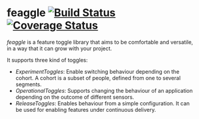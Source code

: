feaggle
[![Build Status](https://travis-ci.org/kmruiz/feaggle.svg?branch=master)](https://travis-ci.org/kmruiz/feaggle)
[![Coverage Status](https://coveralls.io/repos/github/kmruiz/feaggle/badge.svg?branch=master)](https://coveralls.io/github/kmruiz/feaggle?branch=master)
=============================================

*feaggle* is a feature toggle library that aims to be comfortable and versatile, in a way that
it can grow with your project.

It supports three kind of toggles:

* *ExperimentToggles*: Enable switching behaviour depending on the cohort. A cohort is a subset of people, 
defined from one to several segments.
* *OperationalToggles*: Supports changing the behaviour of an application depending on the outcome of
different sensors.
* *ReleaseToggles*: Enables behaviour from a simple configuration. It can be used for enabling features under
continuous delivery.